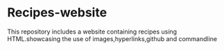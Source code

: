 # Recipes-website
This repository includes a website containing recipes using HTML.showcasing the use of images,hyperlinks,github and commandline